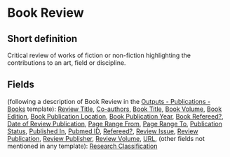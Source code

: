 # Book Review
## Short definition
Critical review of works of fiction or non-fiction highlighting the contributions to an art, field or discipline.
## Fields
(following a description of Book Review in the [Outputs - Publications - Books](../Templates/Outputs%20-%20Publications%20-%20Books.md) template):
[Review Title](../Object-Fields/Book%20Review/Review%20Title.md),
[Co-authors](../Object-Fields/Book%20Review/Co-authors.md),
[Book Title](../Object-Fields/Book%20Review/Book%20Title.md),
[Book Volume](../Object-Fields/Book%20Review/Book%20Volume.md),
[Book Edition](../Object-Fields/Book%20Review/Book%20Edition.md),
[Book Publication Location](../Object-Fields/Book%20Review/Book%20Publication%20Location.md),
[Book Publication Year](../Object-Fields/Book%20Review/Book%20Publication%20Year.md),
[Book Refereed?](../Object-Fields/Book%20Review/Book%20Refereed.md),
[Date of Review Publication](../Object-Fields/Book%20Review/Date%20of%20Review%20Publication.md),
[Page Range From](../Object-Fields/Book%20Review/Page%20Range%20From.md),
[Page Range To](../Object-Fields/Book%20Review/Page%20Range%20To.md),
[Publication Status](../Object-Fields/Book%20Review/Publication%20Status.md),
[Published In](../Object-Fields/Book%20Review/Published%20In.md),
[Pubmed ID](../Object-Fields/Book%20Review/Pubmed%20ID.md),
[Refereed?](../Object-Fields/Book%20Review/Refereed.md),
[Review Issue](../Object-Fields/Book%20Review/Review%20Issue.md),
[Review Publication](../Object-Fields/Book%20Review/Review%20Publication.md),
[Review Publisher](../Object-Fields/Book%20Review/Review%20Publisher.md),
[Review Volume](../Object-Fields/Book%20Review/Review%20Volume.md),
[URL](../Object-Fields/Book%20Review/URL.md),
(other fields not mentioned in any template):
[Research Classification](../Object-Fields/Book%20Review/Research%20Classification.md)
